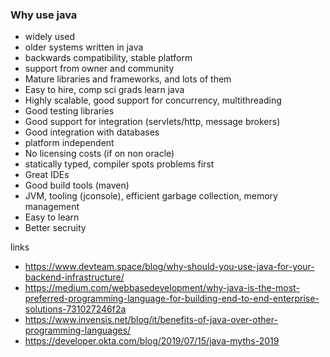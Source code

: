 
### Why use java

- widely used
- older systems written in java
- backwards compatibility, stable platform
- support from owner and community
- Mature libraries and frameworks, and lots of them
- Easy to hire, comp sci grads learn java
- Highly scalable, good support for concurrency, multithreading
- Good testing libraries
- Good support for integration (servlets/http, message brokers)
- Good integration with databases
- platform independent
- No licensing costs (if on non oracle)
- statically typed, compiler spots problems first
- Great IDEs
- Good build tools (maven)
- JVM, tooling (jconsole), efficient garbage collection, memory management
- Easy to learn
- Better secruity

links

- https://www.devteam.space/blog/why-should-you-use-java-for-your-backend-infrastructure/
- https://medium.com/webbasedevelopment/why-java-is-the-most-preferred-programming-language-for-building-end-to-end-enterprise-solutions-731027246f2a
- https://www.invensis.net/blog/it/benefits-of-java-over-other-programming-languages/
- https://developer.okta.com/blog/2019/07/15/java-myths-2019

